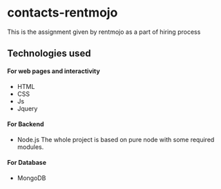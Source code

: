 # contacts-rentmojo
This is the assignment given by rentmojo as a part of hiring process

## Technologies used
#### For web pages and interactivity
* HTML
* CSS
* Js
* Jquery

#### For Backend
* Node.js
The whole project is based on pure node with some required modules.

#### For Database
* MongoDB
